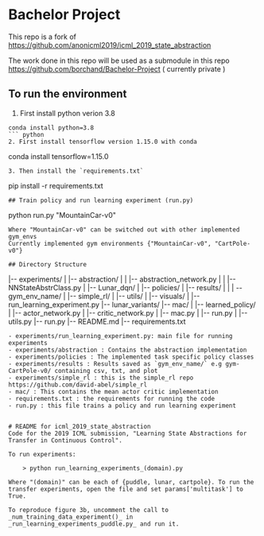 # Bachelor Project 
This repo is a fork of https://github.com/anonicml2019/icml_2019_state_abstraction

The work done in this repo will be used as a submodule in this repo https://github.com/borchand/Bachelor-Project ( currently private )


## To run the environment
1. First install python verion 3.8
```
conda install python=3.8
``` python
2. First install tensorflow version 1.15.0 with conda
```
conda install tensorflow=1.15.0
```
3. Then install the `requirements.txt`
```
pip install -r requirements.txt
```
## Train policy and run learning experiment (run.py)
```
python run.py "MountainCar-v0"
```
Where "MountainCar-v0" can be switched out with other implemented gym_envs
Currently implemented gym environments {"MountainCar-v0", "CartPole-v0"}

## Directory Structure
```
|-- experiments/
|   |-- abstraction/
|   |   |-- abstraction_network.py
|   |   |-- NNStateAbstrClass.py
|   |-- Lunar_dqn/
|   |-- policies/
|   |-- results/
|   |   | -- gym_env_name/
|   |-- simple_rl/
|   |-- utils/
|   |-- visuals/
|   |-- run_learning_experiment.py
|-- lunar_variants/
|-- mac/
|   |-- learned_policy/
|   |-- actor_network.py
|   |-- critic_network.py
|   |-- mac.py
|   |-- run.py
|   |-- utils.py
|-- run.py
|-- README.md
|-- requirements.txt
```
- experiments/run_learning_experiment.py: main file for running experiments
- experiments/abstraction : Contains the abstraction implementation
- experiments/policies : The implemented task specific policy classes  
- experiments/results : Results saved as `gym_env_name/` e.g gym-CartPole-v0/ containing csv, txt, and plot
- experiments/simple_rl : this is the simple_rl repo https://github.com/david-abel/simple_rl
- mac/ : This contains the mean actor critic implementation
- requirements.txt : the requirements for running the code
- run.py : this file trains a policy and run learning experiment 


# README for icml_2019_state_abstraction
Code for the 2019 ICML submission, "Learning State Abstractions for Transfer in Continuous Control".

To run experiments:

	> python run_learning_experiments_(domain).py

Where "(domain)" can be each of {puddle, lunar, cartpole}. To run the transfer experiments, open the file and set params['multitask'] to True.

To reproduce figure 3b, uncomment the call to _num_training_data_experiment()_ in _run_learning_experiments_puddle.py_ and run it.
